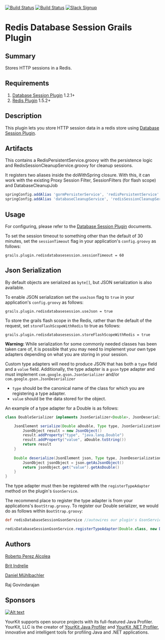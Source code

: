 
[![Build Status](https://travis-ci.org/rpalcolea/grails-redis-session.svg?branch=master)](https://travis-ci.org/rpalcolea/grails-redis-session)
[![Build Status](https://snap-ci.com/rpalcolea/grails-redis-session/branch/master/build_image)](https://snap-ci.com/rpalcolea/grails-redis-session/branch/master)
[![Slack Signup](http://slack-signup.grails.org/badge.svg)](http://slack-signup.grails.org)

# Redis Database Session Grails Plugin

## Summary
Stores HTTP sessions in a Redis.

## Requirements
1. [Database Session Plugin](http://grails.org/plugin/database-session) 1.2.1+
2. [Redis Plugin](http://grails.org/plugin/redis) 1.5.2+

## Description

This plugin lets you store HTTP session data in a redis store using [Database Session Plugin](http://grails.org/plugin/database-session).

## Artifacts

This contains a RedisPersistentService.groovy with the persistence logic and RedisSessionCleanupService.groovy for cleanup sessions.

It registers two aliases inside the doWithSpring closure. With this, it can work with the existing Proxy Session Filter, SessionFilters (for flash scope) and DatabaseCleanupJob

```groovy
springConfig.addAlias 'gormPersisterService', 'redisPersistentService'
springConfig.addAlias 'databaseCleanupService', 'redisSessionCleanupService'
```

## Usage

For configuring, please refer to the [Database Session Plugin](http://grails.org/plugin/database-session) documents.

To set the session timeout to something other than the default of 30 minutes, set the `sessionTimeout` flag in your application's `config.groovy` as follows:

`grails.plugin.redisdatabasesession.sessionTimeout = 60`

## Json Serialization

By default objects are serialized as `byte[]`, but JSON serialization is also available.

To enable JSON serialization set the `useJson` flag to `true` in your application's `config.groovy` as follows:

`grails.plugin.redisdatabasesession.useJson = true`

To store the grails flash scope in the Redis, rather than the default of the request, set `storeFlashScopeWithRedis` to true as follows:

`grails.plugin.redisdatabasesession.storeFlashScopeWithRedis = true`

**Warning:** While serialization for some commonly needed classes has been taken care of, it is possible that you may need to implement your own type adapters depending on what you are storing in your session.

Custom type adapters will need to produce JSON that has both a `type` field and a `value` field. Additionally, the type adapter is a `gson` type adapter and must implement `com.google.gson.JsonSerializer` and/or `com.google.gson.JsonDeserializer`

* `type` should be the canonical name of the class for which you are registering a type adapter.
* `value` should be the data stored for the object.

An example of a type adapter for a Double is as follows:

```groovy
class DoubleSerializer implements JsonSerializer<Double>, JsonDeserializer<Double> {

    JsonElement serialize(Double aDouble, Type type, JsonSerializationContext context) {
        JsonObject result = new JsonObject()
        result.addProperty("type", "java.lang.Double")
        result.addProperty("value", aDouble.toString())
        return result
    }
    
    Double deserialize(JsonElement json, Type type, JsonDeserializationContext context) {
        JsonObject jsonObject = json.getAsJsonObject()
        return jsonObject.get("value").getAsDouble()
    }
}
```

The type adapter must then be registered with the `registerTypeAdapter` method on the plugin's `GsonService`.

The recommend place to register the type adapter is from your applications's `BootStrap.groovy`. To register our Double serializer, we would do as follows within `BootStrap.groovy`:

```groovy
def redisDatabaseSessionGsonService //autowires our plugin's GsonService

redisDatabaseSessionGsonService.registerTypeAdapter(Double.class, new DoubleSerializer())
```

## Authors
[Roberto Perez Alcolea](http://www.perezalcolea.info)

[Brit Indrelie](http://www.objectpartners.com)

[Daniel Mühlbachler](http://www.niftyside.com/)

Raj Govindarajan

## Sponsors
[![Alt text](https://www.yourkit.com/images/yklogo.png "YourKit")](https://www.yourkit.com/.net/profiler/index.jsp)

YourKit supports open source projects with its full-featured Java Profiler.
YourKit, LLC is the creator of <a href="https://www.yourkit.com/java/profiler/index.jsp">YourKit Java Profiler</a>
and <a href="https://www.yourkit.com/.net/profiler/index.jsp">YourKit .NET Profiler</a>,
innovative and intelligent tools for profiling Java and .NET applications.
